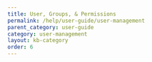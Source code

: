```yaml
---
title: User, Groups, & Permissions
permalink: /help/user-guide/user-management
parent_category: user-guide
category: user-management
layout: kb-category
order: 6
---
```

